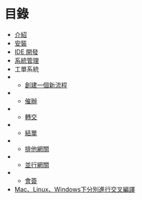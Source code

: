 # 目錄

* [介紹](https://lanyulei.github.io/ferry/document/introduction "介紹")
* [安裝](https://lanyulei.github.io/ferry/document/install "安裝")
* [IDE 開發](https://lanyulei.github.io/ferry/document/ide_development "IDE 開發")
* [系統管理](https://lanyulei.github.io/ferry/document/system_manager "系統管理")
* 工單系統
* * [創建一個新流程](https://lanyulei.github.io/ferry/document/new_process "創建一個新流程")
* * [催辦](https://lanyulei.github.io/ferry/document/urge "催辦")
* * [轉交](https://lanyulei.github.io/ferry/document/forward "轉交")
* * [結單](https://lanyulei.github.io/ferry/document/end_process "結單")
* * [排他網關](https://lanyulei.github.io/ferry/document/exclusive_gateway "排他網關")
* * [並行網關](https://lanyulei.github.io/ferry/document/parallel_gateway "並行網關")
* * [會簽](https://lanyulei.github.io/ferry/document/countersign "會簽")
* [Mac、Linux、Windows下分別進行交叉編譯](https://lanyulei.github.io/ferry/document/cross_compile "Mac、Linux、Windows下分別進行交叉編譯")
